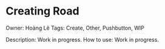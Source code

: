 # Creating Road

Owner: Hoàng Lê
Tags: Create, Other, Pushbutton, WIP

Description: Work in progress.
How to use: Work in progress.